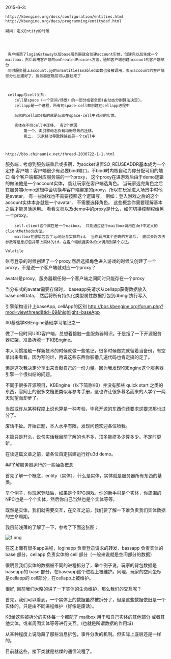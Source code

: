 2015-6-3:

	http://kbengine.org/docs/configuration/entities.html
	http://kbengine.org/docs/programming/entitydef.html

	疑问：定义Entity的时候




	 客户端调了loginGateway以后base服务器就会创建account实体，创建完以后生成一个mailbox，然后调用客户端的onCreatedProxies方法，通知客户端创建account的客户端部分
	 同时服务器上account.py的onEntitiesEnabled函数也会被调用，表示account的客户端部分也创建好了，服务器逻辑层可以撸起来了



	 cellapp与cell关系:
	 	cell是space（一个空间/场景）的一部分或者全部(由动态分割算法决定)。
	 	cellapp是一个进程，所有的space-cell都创建在cellapp进程中

	 	玩家的cell部分指的就是玩家在space-cell中对应的实体。

	 	实体在不同cell中迁移， 有2个原因
			第一个，由引擎动态负载均衡导致的迁移。
			第二， 玩家移动导致跨越到另一个cell中



	http://bbs.chinaunix.net/thread-2030722-1-1.html
服务端：考虑到服务端重启或多宿，为socket设置SO_REUSEADDR基本成为一个定律
客户端：客户端很少有必要bind端口，不bind时内核自动为你分配可用的端口
		每个客户端都对应服务端的一个proxy， 这个proxy在进游戏后由于demo逻辑的做法他是一个account实体， 能让玩家在客户端选角色。 当玩家选完角色之后在服务端demo逻辑中会切换与客户端绑定的proxy，所以在玩家进入场景中时他是avatar。
		有一些游戏也不需要按照这个逻辑写， 例如：登入游戏之后的这个account实体本身就是一个avatar， 不需要选择角色。
		这些概念你需要理解基本之后才能灵活运用。 看看文档以及demo中的proxy是什么，如何切换控制权给另一个proxy。

		self.client这个属性是一个maibox， 只能通过这个mailbox调用在def中定义的clientMethods方法。
		mailbox在底层包含了ip地址与实体的id， 当你调用某个正确的方法后， 底层会将方法参数等信息打包并带上实体的id，在客户端根据实体的id调用到某个方法。

	Volatile

账号登录的时候创建了一个proxy,然后选择角色进入游戏的时候又创建了一个proxy，不是说一个客户端就对应一个proxy？

avatar是proxy，服务器跟任何一个客户端之间同时只能存在一个proxy



当分布式的avatar需要存储时， baseapp先请求从cellapp获得数据放入base.cellData， 然后将所有持久化类型属性数据打包到dbmgr执行写入


引擎架构设计上baseApp, cellApp的区别
http://bbs.kbengine.org/forum.php?mod=viewthread&tid=69&highlight=baseApp


#0基础学KBEngine基础学习笔记之一

做了一段时间U3D客户端，总想着接触一些服务器知识。于是搜了一下开源服务器框架，准备折腾一下KBEngine。

本人习惯接触一样新技术的时候就做一些笔记，很多时候做完就留着当备份，有空拿出来看看。因为写的烂，再说这些东西你影撸几遍代码也肯定搞的定了。

但是这次我决定分享出来贡献自己的一份力量。因为我发现KBEngine这个服务器引擎一个很纠结的问题。

不同于很多开源项目，KBEngine（以下简称KB）并没有那些 quick start 之类的东西，官网上的很多文档更类似与参考手册，这也许让很多慕名而来的人学个一两天就望而却步了。

当然或许从某种程度上说也算是一种考验，毕竟开源的东西你还要求这要求那也过分了。

废话不扯。开始正题，本人水平有限，发现问题欢迎各位喷我。

本篇只是开头，说句实话我目前了解的也不多，顶多能挤多少算多少。不定时更新。

在读这篇文章之前，请各位自定搭建运行好u3d demo。


##了解服务器运行的一些抽象概念

首先了解一个概念，entity（实体），什么是实体，实体就是服务器所有东西的基类。

举个例子，你玩家登陆后，如果是个RPG游戏，你的新手村是个实体，你周围的NPC也是一个个实体，然后你自己当然也是个实体等等。

既然是实体，我们就需要交互，在交互之前，我们要了解一下谁负责我们实体数据的生命周期。

我目前浅薄的了解了一下，参考了下面这张图：

![1.png](E:/KBEngine-LearnNote/Day1/1.png)

在这上面有很多app进程，loginapp 负责登录请求的转发，bassapp 负责实体的 base 部分，cellapp 负责实体的 cell 部分（一般来说就是空间部分的数据）

很明显我们实体的数据被不同的进程拆分了，举个例子说，玩家的背包数据是baseapp的 base 部分，在baseapp这个进程上被维护。同理，玩家的空间坐标是cellapp的 cell部分，在cellapp上被维护。

很好, 目前我们大略的讲了一下实体的生命维护，那么我们的交互呢？

首先，我们可以看到，一个实体上的数据虽然被拆分了，但是这些数据依旧是一个实体的，只是由不同进程维护（好像是废话）。

KB给这些被拆分的实体每一个都配了 mailbox 用于和自己实体的其他部分 或者其他实体，或者周围实体等等进行交互。(也就是所谓数据的作用域)

从某种程度上说隐藏了那些消息拆包，事件分发的机制。但实际上底层还是一样的。

目前就这些，接下类就是枯燥的通信流程了。




